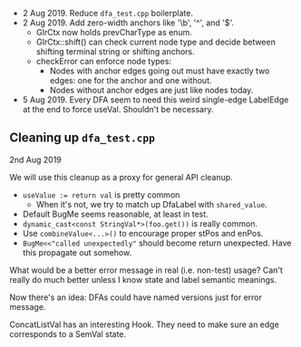* 2 Aug 2019. Reduce `dfa_test.cpp` boilerplate.
* 2 Aug 2019. Add zero-width anchors like '\b', '^', and '$'.
  - GlrCtx now holds prevCharType as enum.
  - GlrCtx::shift() can check current node type and decide between
    shifting terminal string or shifting anchors.
  - checkError can enforce node types:
    * Nodes with anchor edges going out must have exactly two edges: one
      for the anchor and one without.
    * Nodes without anchor edges are just like nodes today.
* 5 Aug 2019. Every DFA seem to need this weird single-edge LabelEdge at the end
  to force useVal. Shouldn't be necessary.



Cleaning up `dfa_test.cpp`
--------------------------

2nd Aug 2019

We will use this cleanup as a proxy for general API cleanup.

  * `useValue := return val` is pretty common
    - When it's not, we try to match up DfaLabel with `shared_value`.
  * Default BugMe seems reasonable, at least in test.
  * `dynamic_cast<const StringVal*>(foo.get())` is really common.
  * Use `combineValue<...>()` to encourage proper stPos and enPos.
  * `BugMe<<"called unexpectedly"` should become return unexpected.
    Have this propagate out somehow.

What would be a better error message in real (i.e. non-test) usage?
Can't really do much better unless I know state and label semantic meanings.

Now there's an idea: DFAs could have named versions just for error message.

ConcatListVal has an interesting Hook. They need to make sure an edge
corresponds to a SemVal state.
